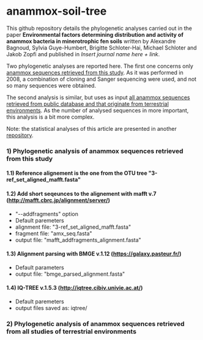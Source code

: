 # anammox-soil-tree

This github repository details the phylogenetic analyses carried out in the paper **Environmental factors determining distribution and activity of anammox bacteria in minerotrophic fen soils** written by Alexandre Bagnoud, Sylvia Guye-Humbert, Brigitte Schloter-Hai, Michael Schloter and Jakob Zopfi and published in *Insert journal name here + link*.

Two phylogenetic analyses are reported here. The first one concerns only [anammox sequences retrieved from this study](#1-phylogenetic-analysis-of-anammox-sequences-retrieved-from-this-study). As it was performed in 2008, a combination of cloning and Sanger sequencing were used, and not so many sequences were obtained.

The second analysis is similar, but uses as input [all anammox sequences retrieved from public database and that originate from terrestrial environments](#2-phylogenetic-analysis-of-anammox-sequences-retrieved-from-all-studies-of-terrestrial-environments). As the number of analysed sequences in more important, this analysis is a bit more complex.

Note: the statistical analyses of this article are presented in another [repository](https://github.com/alex-bagnoud/AnammoxBellefontaine).

### 1) Phylogenetic analysis of anammox sequences retrieved from this study

#### 1.1) Reference alignement is the one from the OTU tree "3-ref_set_aligned_mafft.fasta"

#### 1.2) Add short seqeunces to the alignement with mafft v.7 (http://mafft.cbrc.jp/alignment/server/)
* "--addfragments" option
* Default paremeters
* alignment file: "3-ref_set_aligned_mafft.fasta"
* fragment file: "amx_seq.fasta"
* output file: "mafft_addfragments_alignment.fasta"

#### 1.3) Alignment parsing with BMGE v.1.12 (https://galaxy.pasteur.fr/)
* Default parameters
* output file: "bmge_parsed_alignment.fasta"

#### 1.4) IQ-TREE v.1.5.3 (http://iqtree.cibiv.univie.ac.at/)
* Default paremeters
* output files saved as: iqtree/


### 2) Phylogenetic analysis of anammox sequences retrieved from all studies of terrestrial environments
